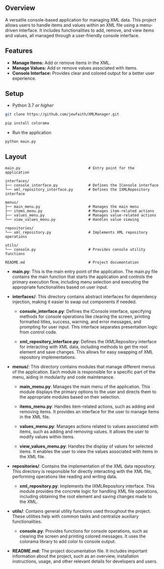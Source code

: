 ## Overview

A versatile console-based application for managing XML data. This project allows users to handle items and values within an XML file using a menu-driven interface. It includes functionalities to add, remove, and view items and values, all managed through a user-friendly console interface.

## Features

- **Manage Items:** Add or remove items in the XML.
- **Manage Values:** Add or remove values associated with items.
- **Console Interface:** Provides clear and colored output for a better user experience.

## Setup

- Python 3.7 *or higher*

```bash
git clone https://github.com/jewfaith/XMLManager.git
```

```bash
pip install colorama
```

- Run the application

```bash
python main.py
```

## Layout

```plaintext
main.py                               # Entry point for the application

interfaces/
├── console_interface.py              # Defines the IConsole interface
└── xml_repository_interface.py       # Defines the IXMLRepository interface

menus/
├── main_menu.py                      # Manages the main menu
├── items_menu.py                     # Manages item-related actions
├── values_menu.py                    # Manages value-related actions
└── view_values_menu.py               # Handles value viewing

repositories/
└── xml_repository.py                 # Implements XML repository operations

utils/
└── console.py                        # Provides console utility functions

README.md                             # Project documentation
```

- **main.py**: This is the main entry point of the application. The main.py file contains the main function that starts the application and controls the primary execution flow, including menu selection and executing the appropriate functionalities based on user input.
- **interfaces/**: This directory contains abstract interfaces for dependency injection, making it easier to swap out components if needed.

  - **console_interface.py**: Defines the IConsole interface, specifying methods for console operations like clearing the screen, printing formatted titles, success, warning, and error messages, and prompting for user input. This interface separates presentation logic from control code.

  - **xml_repository_interface.py**: Defines the IXMLRepository interface for interacting with XML data, including methods to get the root element and save changes. This allows for easy swapping of XML repository implementations.

- **menus/**: This directory contains modules that manage different menus of the application. Each module is responsible for a specific part of the menu, aiding in modularity and code maintenance.

  - **main_menu.py**: Manages the main menu of the application. This module displays the primary options to the user and directs them to the appropriate modules based on their selection.

  - **items_menu.py**: Handles item-related actions, such as adding and removing items. It provides an interface for the user to manage items in the XML file.

  - **values_menu.py**: Manages actions related to values associated with items, such as adding and removing values. It allows the user to modify values within items.

  - **view_values_menu.py**: Handles the display of values for selected items. It enables the user to view the values associated with items in the XML file.

- **repositories/**: Contains the implementation of the XML data repository. This directory is responsible for directly interacting with the XML file, performing operations like reading and writing data.

  - **xml_repository.py**: Implements the IXMLRepository interface. This module provides the concrete logic for handling XML file operations, including obtaining the root element and saving changes made to the XML.

- **utils/**: Contains general utility functions used throughout the project. These utilities help with common tasks and centralize auxiliary functionalities.

  - **console.py**: Provides functions for console operations, such as clearing the screen and printing colored messages. It uses the colorama library to add color to console output.

- **README.md:** The project documentation file. It includes important information about the project, such as an overview, installation instructions, usage, and other relevant details for developers and users.